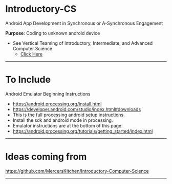 # Introductory-CS
Android App Development in Synchronous or A-Synchronous Engagement

**Purpose**: Coding to unknown android device
- See Vertical Teaming of Introductory, Intermediate, and Advanced Computer Science
  - <a href="">Click Here</a>
---

# To Include

Android Emulator Beginning Instructions
- https://android.processing.org/install.html
- https://developer.android.com/studio/index.html#downloads
- This is the full processing android setup instructions.
- Install the sdk and android mode in processing.
- Emulator instructions are at the bottom of this page.
- https://android.processing.org/tutorials/getting_started/index.html


---

# Ideas coming from

https://github.com/MercersKitchen/Introductory-Computer-Science

---
